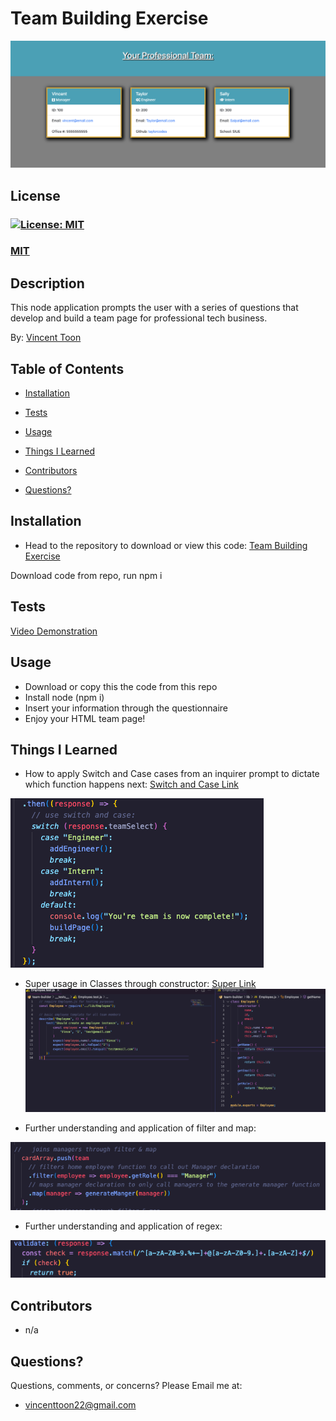 # Team Building Exercise

![Screenshot of Home Page](./images/Results.jpg)

## License
### [![License: MIT](https://img.shields.io/badge/License-MIT-yellow.svg)](https://opensource.org/licenses/MIT)
### [MIT](https://opensource.org/licenses/MIT)

## Description

This node application prompts the user with a series of questions that develop and build a team page for professional tech business.

By: [Vincent Toon](https://github.com/vincenttoon)

## Table of Contents

* [Installation](#installation)

* [Tests](#tests)

* [Usage](#usage)  

* [Things I Learned](#things-i-learned)

* [Contributors](#contributors)

* [Questions?](#questions)



## Installation

* Head to the repository to download or view this code: [Team Building Exercise](https://github.com/Vincenttoon/team-building-exercise)

Download code from repo, run npm i

## Tests

[Video Demonstration](https://drive.google.com/file/d/16I5f2R0BPlmX3okuZAxYcPSQyy-y2EWR/view)

## Usage

* Download or copy this the code from this repo 
* Install node (npm i) 
* Insert your information through the questionnaire
* Enjoy your HTML team page!

## Things I Learned

* How to apply Switch and Case cases from an inquirer prompt to dictate which function happens next: [Switch and Case Link](https://www.digitalocean.com/community/tutorials/how-to-use-the-switch-statement-in-javascript)

![Switch and Case Example](./images/switch-case.jpg)

* Super usage in Classes through constructor: [Super Link](https://developer.mozilla.org/en-US/docs/Web/JavaScript/Reference/Classes#super_class_calls_with_super)
![Super Link Example](./images/mirrored-examples.jpg)

* Further understanding and application of filter and map:

![Filter and Map Example](./images/filter-map.jpg)

* Further understanding and application of regex:

![Regex examples](./images/regex-validation.jpg)

## Contributors

* n/a

## Questions?

Questions, comments, or concerns? Please Email me at:
* vincenttoon22@gmail.com
